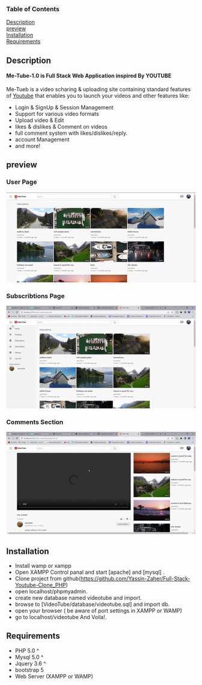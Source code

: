 ### Table of Contents  
[Description](#Description)  
[preview](#preview)  
[Installation](#Installation)   
[Requirements](#Requirements)







## Description
#### Me-Tube-1.0 is Full Stack Web Application inspired By YOUTUBE

Me-Tueb is a video scharing & uploading site containing standard features of 
[Youtube](https://youtube.com) that enables you to launch
 your videos and other features like:
 - Login & SignUp & Session Management
 - Support for various video formats
 - Upload video & Edit
 - likes & dislikes & Comment on videos
 - full comment system with likes/dislikes/reply.
 - account Management
 - and  more!


## preview

### User Page
![](https://github.com/Yassin-Zaher/Full-Stack-Youtube-Clone_PHP/blob/main/preview/Auser.gif)

### Subscribtions Page
![](https://github.com/Yassin-Zaher/Full-Stack-Youtube-Clone_PHP/blob/main/preview/Asubs.gif)

### Comments Section
![](https://github.com/Yassin-Zaher/Full-Stack-Youtube-Clone_PHP/blob/main/preview/Acomments.gif)

## Installation

- Install wamp or xampp
- Open XAMPP Control panal and start [apache] and [mysql] .
- Clone project from github(https://github.com/Yassin-Zaher/Full-Stack-Youtube-Clone_PHP) 
- open  localhost/phpmyadmin.
- create new database named videotube and  import.
- browse to  [VideoTube/database/videotube.sql] and import db.
- open your browser ( be aware of port settings in XAMPP or WAMP)
- go to localhost/videotube And Voila!.



    
## Requirements
- PHP 5.0 ^  
- Mysql 5.0 ^  
- Jquery 3.6 ^  
- bootstrap 5  
- Web Server (XAMPP or WAMP) 
